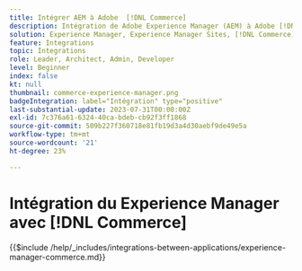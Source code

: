 ```yaml
---
title: Intégrer AEM à Adobe  [!DNL Commerce]
description: Intégration de Adobe Experience Manager (AEM) à Adobe [!DNL Commerce] pour créer des expériences d’achat attrayantes.
solution: Experience Manager, Experience Manager Sites, [!DNL Commerce]
feature: Integrations
topic: Integrations
role: Leader, Architect, Admin, Developer
level: Beginner
index: false
kt: null
thumbnail: commerce-experience-manager.png
badgeIntegration: label="Intégration" type="positive"
last-substantial-update: 2023-07-31T00:00:00Z
exl-id: 7c376a61-6324-40ca-bdeb-cb92f3ff1868
source-git-commit: 509b227f360718e81fb19d3a4d30aebf9de49e5a
workflow-type: tm+mt
source-wordcount: '21'
ht-degree: 23%

---
```


# Intégration du Experience Manager avec [!DNL Commerce]

{{$include /help/_includes/integrations-between-applications/experience-manager-commerce.md}}

